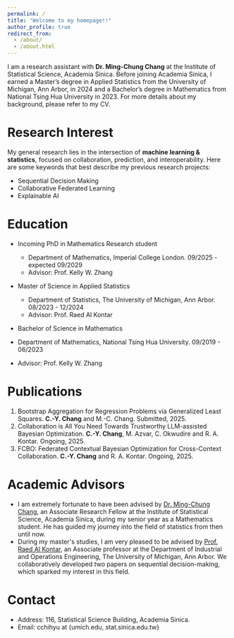 ```yaml
---
permalink: /
title: "Welcome to my homepage!!"
author_profile: true
redirect_from: 
  - /about/
  - /about.html
---
```

I am a research assistant with **Dr. Ming-Chung Chang** at the Institute of Statistical Science, Academia Sinica. Before joining Academia Sinica, I earned a Master’s degree in Applied Statistics from the University of Michigan, Ann Arbor, in 2024 and a Bachelor’s degree in Mathematics from National Tsing Hua University in 2023. For more details about my background, please refer to my CV.

# Research Interest
My general research lies in the intersection of **machine learning & statistics**, focused on collaboration, prediction, and interoperability. Here are some keywords that best describe my previous research projects:
- Sequential Decision Making
- Collaborative Federated Learning
- Explainable AI

# Education
- Incoming PhD in Mathematics Research student
  - Department of Mathematics, Imperial College London. 09/2025 - expected 09/2029
  - Advisor: Prof. Kelly W. Zhang
  
- Master of Science in Applied Statistics
  - Department of Statistics, The University of Michigan, Ann Arbor. 08/2023 - 12/2024
  - Advisor: Prof. Raed Al Kontar

 - Bachelor of Science in Mathematics
  - Department of Mathematics, National Tsing Hua University. 09/2019 - 06/2023
  - Advisor: Prof. Kelly W. Zhang

# Publications
1. Bootstrap Aggregation for Regression Problems via Generalized Least Squares. **C.-Y. Chang** and M.-C. Chang. Submitted, 2025.
2. Collaboration is All You Need Towards Trustworthy LLM-assisted Bayesian Optimization. **C.-Y. Chang**, M. Azvar, C. Okwudire and R. A. Kontar. Ongoing, 2025.
3. FCBO: Federated Contextual Bayesian Optimization for Cross-Context Collaboration.  **C.-Y. Chang** and R. A. Kontar. Ongoing, 2025.


# Academic Advisors
- I am extremely fortunate to have been advised by [Dr. Ming-Chung Chang](https://sites.google.com/view/mcchang/), an Associate Research Fellow at the Institute of Statistical Science, Academia Sinica, during my senior year as a Mathematics student. He has guided my journey into the field of statistics from then until now.
- During my master's studies, I am very pleased to be advised by [Prof. Raed Al Kontar](https://alkontar.engin.umich.edu/), an Associate professor at the Department of Industrial and Operations Engineering, The University of Michigan, Ann Arbor. We collaboratively developed two papers on sequential decision-making, which sparked my interest in this field.

# Contact
- Address: 116, Statistical Science Building, Academia Sinica.
- Email: cchihyu at {umich.edu, stat.sinica.edu.tw}
